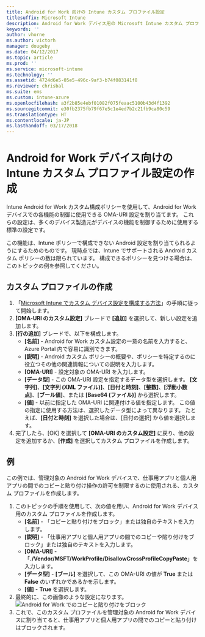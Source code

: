 ```yaml
---
title: Android for Work 向けの Intune カスタム プロファイル設定
titlesuffix: Microsoft Intune
description: Android for Work デバイス用の Microsoft Intune カスタム プロファイル設定を作成する方法について説明します。
keywords: ''
author: vhorne
ms.author: victorh
manager: dougeby
ms.date: 04/12/2017
ms.topic: article
ms.prod: ''
ms.service: microsoft-intune
ms.technology: ''
ms.assetid: 4724d6e5-05e5-496c-9af3-b74f083141f8
ms.reviewer: chrisbal
ms.suite: ems
ms.custom: intune-azure
ms.openlocfilehash: a3f2b85e4ebf01082f075feaac5100b43d4f1392
ms.sourcegitcommit: e30fb2375fb79f67e5c1e4ed7b2c21fb9ca80c59
ms.translationtype: HT
ms.contentlocale: ja-JP
ms.lasthandoff: 03/17/2018
---
```

# <a name="create-intune-custom-profile-settings-for-android-for-work-devices"></a>Android for Work デバイス向けの Intune カスタム プロファイル設定の作成

Intune Android for Work カスタム構成ポリシーを使用して、Android for Work デバイスでの各機能の制御に使用できる OMA-URI 設定を割り当てます。 これらの設定は、多くのデバイス製造元がデバイスの機能を制御するために使用する標準の設定です。

この機能は、Intune ポリシーで構成できない Android 設定を割り当てられるようにするためのものです。 現時点では、Intune でサポートされる Android カスタム ポリシーの数は限られています。 構成できるポリシーを見つける場合は、このトピックの例を参照してください。

## <a name="create-a-custom-profile"></a>カスタム プロファイルの作成

1. 「[Microsoft Intune でカスタム デバイス設定を構成する方法](custom-settings-configure.md)」の手順に従って開始します。
2. **[OMA-URI のカスタム設定]** ブレードで **[追加]** を選択して、新しい設定を追加します。
3. **[行の追加]** ブレードで、以下を構成します。
    - **[名前]** - Android for Work カスタム設定の一意の名前を入力すると、Azure Portal 内で容易に識別できます。
    - **[説明]** - Android カスタム ポリシーの概要や、ポリシーを特定するのに役立つその他の関連情報についての説明を入力します。
    - **[OMA-URI]** - 設定対象の OMA-URI を入力します。
    - **[データ型]** - この OMA-URI 設定を指定するデータ型を選択します。 **[文字列]**、**[文字列 (XML ファイル)]**、**[日付と時刻]**、**[整数]**、**[浮動小数点]**、**[ブール値]**、または **[Base64 (ファイル)]** から選択します。
    - **[値]** - 以前に指定した OMA-URI に関連付ける値を指定します。 この値の指定に使用する方法は、選択したデータ型によって異なります。 たとえば、**[日付と時刻]** を選択した場合は、[日付の選択] から値を選択します。
4. 完了したら、[OK] を選択して **[OMA-URI のカスタム設定]** に戻り、他の設定を追加するか、**[作成]** を選択してカスタム プロファイルを作成します。


## <a name="example"></a>例

この例では、管理対象の Android for Work デバイスで、仕事用アプリと個人用アプリの間でのコピーと貼り付け操作の許可を制限するのに使用される、カスタム プロファイルを作成します。

1. このトピックの手順を使用して、次の値を用い、Android for Work デバイス用のカスタム プロファイルを作成します。
    - **[名前]** - 「コピーと貼り付けをブロック」または独自のテキストを入力します。
    - **[説明]** - 「仕事用アプリと個人用アプリの間でのコピーや貼り付けをブロック」または独自のテキストを入力します。
    - **[OMA-URI]** - 「**./Vendor/MSFT/WorkProfile/DisallowCrossProfileCopyPaste**」を入力します。
    - **[データ型]** - **[ブール]** を選択して、この OMA-URI の値が **True** または **False** のいずれかであるかを示します。
    - **[値]** - **True** を選択します。
2. 最終的に、この画像のような設定になります。
![Android for Work でのコピーと貼り付けをブロック](./media/custom-policy-afw-copy-paste.png)
3. これで、このカスタム プロファイルを管理対象の Android for Work デバイスに割り当てると、仕事用アプリと個人用アプリの間でのコピーと貼り付けはブロックされます。